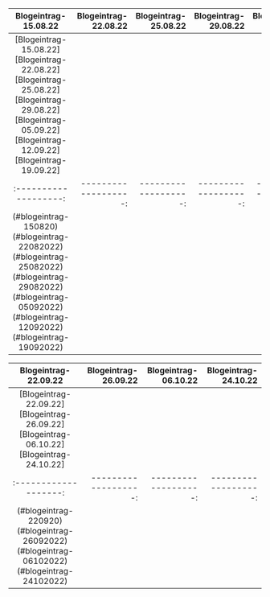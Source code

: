 |Blogeintrag-15.08.22|Blogeintrag-22.08.22|Blogeintrag-25.08.22|Blogeintrag-29.08.22|Blogeintrag-05.09.22|Blogeintrag-12.09.22|Blogeintrag-19.09.22|   
|:-------------------:|-------------------:|-------------------:|-------------------:|-------------------:|-------------------:|-------------------:   
|[Blogeintrag-15.08.22][Blogeintrag-22.08.22][Blogeintrag-25.08.22][Blogeintrag-29.08.22][Blogeintrag-05.09.22][Blogeintrag-12.09.22][Blogeintrag-19.09.22]|
|:-------------------:|-------------------:|-------------------:|-------------------:|-------------------:|-------------------:|-------------------:
|(#blogeintrag-150820)(#blogeintrag-22082022)(#blogeintrag-25082022)(#blogeintrag-29082022)(#blogeintrag-05092022)(#blogeintrag-12092022)(#blogeintrag-19092022)| 



|Blogeintrag-22.09.22|Blogeintrag-26.09.22|Blogeintrag-06.10.22|Blogeintrag-24.10.22|
|:-------------------:|-------------------:|-------------------:|-------------------:
|[Blogeintrag-22.09.22][Blogeintrag-26.09.22][Blogeintrag-06.10.22][Blogeintrag-24.10.22]|
|:-------------------:|-------------------:|-------------------:|-------------------:
|(#blogeintrag-220920)(#blogeintrag-26092022)(#blogeintrag-06102022)(#blogeintrag-24102022)|
